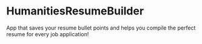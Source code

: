 # HumanitiesResumeBuilder
App that saves your resume bullet points and helps you compile the perfect resume for every job application!

